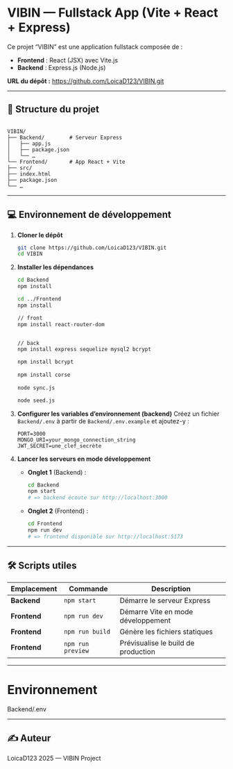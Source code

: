 
# VIBIN — Fullstack App (Vite + React + Express)

Ce projet “VIBIN” est une application fullstack composée de :

- **Frontend** : React (JSX) avec Vite.js  
- **Backend** : Express.js (Node.js)

**URL du dépôt :** https://github.com/LoicaD123/VIBIN.git

---

## 📁 Structure du projet

```

VIBIN/
├── Backend/        # Serveur Express
│   ├── app.js
│   ├── package.json
│   └── …
└── Frontend/       # App React + Vite
├── src/
├── index.html
├── package.json
└── …

````

---

## 💻 Environnement de développement

1. **Cloner le dépôt**  
   ```bash
   git clone https://github.com/LoicaD123/VIBIN.git
   cd VIBIN


2. **Installer les dépendances**

   ```bash
   cd Backend
   npm install

   cd ../Frontend
   npm install
   
   // front
   npm install react-router-dom

   
   // back
   npm install express sequelize mysql2 bcrypt

   npm install bcrypt
 
   npm install corse
     
   node sync.js  
   
   node seed.js 

   ```

3. **Configurer les variables d’environnement (backend)**
   Créez un fichier `Backend/.env` à partir de `Backend/.env.example` et ajoutez-y :

   ```env
   PORT=3000
   MONGO_URI=your_mongo_connection_string
   JWT_SECRET=une_clef_secrète
   ```

4. **Lancer les serveurs en mode développement**

    * **Onglet 1** (Backend) :

      ```bash
      cd Backend
      npm start
      # => backend écoute sur http://localhost:3000
      ```
    * **Onglet 2** (Frontend) :

      ```bash
      cd Frontend
      npm run dev
      # => frontend disponible sur http://localhost:5173
      ```

---

## 🛠️ Scripts utiles

| Emplacement  | Commande          | Description                         |
| ------------ | ----------------- | ----------------------------------- |
| **Backend**  | `npm start`       | Démarre le serveur Express          |
| **Frontend** | `npm run dev`     | Démarre Vite en mode développement  |
| **Frontend** | `npm run build`   | Génère les fichiers statiques       |
| **Frontend** | `npm run preview` | Prévisualise le build de production |

---

# Environnement
Backend/.env

---

## ✍️ Auteur

LoicaD123
2025 — VIBIN Project

